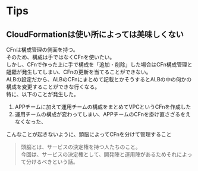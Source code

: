 # Tips

## CloudFormationは使い所によっては美味しくない

CFnは構成管理の側面を持つ。  
そのため、構成は手ではなくCFnを使いたい。  
しかし、CFnで作った上に手で構成を「追加・削除」した場合はCFn構成管理と齟齬が発生してしまい、CFnの更新を当てることができない。  
ALBの設定だから、ALBのCFnにまとめて記載とかそうするとALBの中の何かの構成を変更することができな行くなる。  
特に、以下のことが発生した。

1. APPチームに加えて運用チームの構成をまとめてVPCというCFnを作成した
2. 運用チームの構成が変わってしまい、APPチームのCFnを掛け直さざるをえなくなった、

こんなことが起きないように、頭脳によってCFnを分けて管理すること

> 頭脳とは、サービスの決定権を持つ人たちのこと。  
> 今回は、サービスの決定権として、開発陣と運用陣があるためそれによって分けるべきという話。
